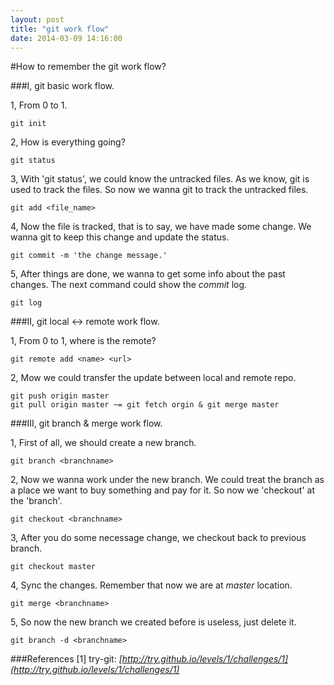 ```yaml
---
layout: post
title: "git work flow"
date: 2014-03-09 14:16:00
---
```


#How to remember the git work flow?

###I, git basic work flow.

1, From 0 to 1.

    git init

2, How is everything going?

    git status
	
3, With 'git status', we could know the untracked files. As we know, git is used to track the files. So now we wanna git to track the untracked files.
    
    git add <file_name>

4, Now the file is tracked, that is to say, we have made some change. We wanna git to keep this change and update the status.

    git commit -m 'the change message.'

5, After things are done, we wanna to get some info about the past changes. The next command could show the *commit* log.

    git log

###II, git local <-> remote work flow.

1, From 0 to 1, where is the remote?

    git remote add <name> <url>

2, Mow we could transfer the update between local and remote repo.

    git push origin master
    git pull origin master ~= git fetch orgin & git merge master

###III, git branch & merge work flow.

1, First of all, we should create a new branch.
    
    git branch <branchname>

2, Now we wanna work under the new branch. We could treat the branch as a place we want to buy something and pay for it. So now we 'checkout' at the 'branch'. 

    git checkout <branchname>

3, After you do some necessage change, we checkout back to previous branch.
    
    git checkout master

4, Sync the changes. Remember that now we are at *master* location.
    
    git merge <branchname>

5, So now the new branch we created before is useless, just delete it.
    
    git branch -d <branchname>

###References
[1] try-git: *[http://try.github.io/levels/1/challenges/1](http://try.github.io/levels/1/challenges/1)*
